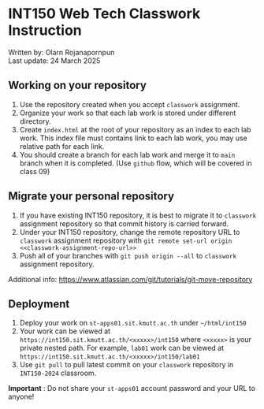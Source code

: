 # INT150 Web Tech Classwork Instruction

Written by: Olarn Rojanapornpun  
Last update: 24 March 2025


## Working on your repository
1. Use the repository created when you accept `classwork` assignment.
2. Organize your work so that each lab work is stored under different directory.
3. Create `index.html` at the root of your repository as an index to each lab work. This index file must contains link to each lab work, you may use relative path for each link.
4. You should create a branch for each lab work and merge it to `main` branch when it is completed. (Use `github` flow, which will be covered in class 09)


## Migrate your personal repository
1. If you have existing INT150 repository, it is best to migrate it to `classwork` assignment repository so that commit history is carried forward.
2. Under your INT150 repository, change the remote repository URL to `classwork` assignment repository with `git remote set-url origin <<classwork-assignment-repo-url>>`
3. Push all of your branches with `git push origin --all` to `classwork` assignment repository.  

Additional info: https://www.atlassian.com/git/tutorials/git-move-repository


## Deployment
1. Deploy your work on `st-apps01.sit.kmutt.ac.th` under `~/html/int150`
2. Your work can be viewed at `https://int150.sit.kmutt.ac.th/<xxxxx>/int150` where `<xxxxx>` is your private nested path. For example, `lab01` work can be viewed at `https://int150.sit.kmutt.ac.th/<xxxxx>/int150/lab01`
3. Use `git pull` to pull latest commit on your `classwork` repository in `INT150-2024` classroom.

**Important** : Do not share your `st-apps01` account password and your URL to anyone!